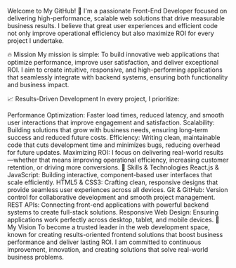 Welcome to My GitHub! 🚀
I'm a passionate Front-End Developer focused on delivering high-performance, scalable web solutions that drive measurable business results.
I believe that great user experiences and efficient code not only improve operational efficiency but also maximize ROI for every project I undertake.

🔥 Mission
My mission is simple: To build innovative web applications that optimize performance, improve user satisfaction, and deliver exceptional ROI.
I aim to create intuitive, responsive, and high-performing applications that seamlessly integrate with backend systems, ensuring both functionality and business impact.

📈 Results-Driven Development
In every project, I prioritize:

Performance Optimization: Faster load times, reduced latency, and smooth user interactions that improve engagement and satisfaction.
Scalability: Building solutions that grow with business needs, ensuring long-term success and reduced future costs.
Efficiency: Writing clean, maintainable code that cuts development time and minimizes bugs, reducing overhead for future updates.
Maximizing ROI: I focus on delivering real-world results—whether that means improving operational efficiency, increasing customer retention, or driving more conversions.
🌟 Skills & Technologies
React.js & JavaScript: Building interactive, component-based user interfaces that scale efficiently.
HTML5 & CSS3: Crafting clean, responsive designs that provide seamless user experiences across all devices.
Git & GitHub: Version control for collaborative development and smooth project management.
REST APIs: Connecting front-end applications with powerful backend systems to create full-stack solutions.
Responsive Web Design: Ensuring applications work perfectly across desktop, tablet, and mobile devices.
🎯 My Vision
To become a trusted leader in the web development space, known for creating results-oriented frontend solutions that boost business performance and deliver lasting ROI. 
I am committed to continuous improvement, innovation, and creating solutions that solve real-world business problems.
